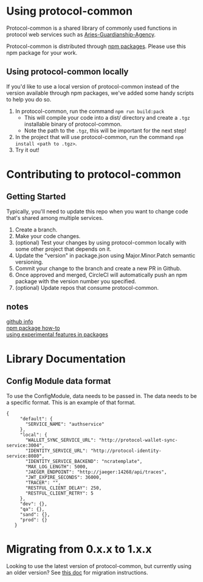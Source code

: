 # Using protocol-common

Protocol-common is a shared library of commonly used functions in protocol web services such as 
[Aries-Guardianship-Agency](https://github.com/kiva/aries-guardianship-agency).

Protocol-common is distributed through [npm packages](https://www.npmjs.com/package/protocol-common). Please use this
npm package for your work.

## Using protocol-common locally

If you'd like to use a local version of protocol-common instead of the version available through npm packages, we've
added some handy scripts to help you do so.
1. In protocol-common, run the command `npm run build:pack`
    - This will compile your code into a dist/ directory and create a `.tgz` installable binary of protocol-common.
    - Note the path to the `.tgz`, this will be important for the next step!
2. In the project that will use protocol-common, run the command `npm install <path to .tgz>`.
3. Try it out!

# Contributing to protocol-common

## Getting Started

Typically, you'll need to update this repo when you want to change code that's shared among multiple services.
1. Create a branch.
2. Make your code changes.
3. (optional) Test your changes by using protocol-common locally with some other project that depends on it.
4. Update the "version" in package.json using Major.Minor.Patch semantic versioning.
5. Commit your change to the branch and create a new PR in Github.
6. Once approved and merged, CircleCI will automatically push an npm package with the version number you specified.
7. (optional) Update repos that consume protocol-common.

## notes

[github info](https://help.github.com/en/packages/using-github-packages-with-your-projects-ecosystem/configuring-npm-for-use-with-github-packages)  
[npm package how-to](https://itnext.io/step-by-step-building-and-publishing-an-npm-typescript-package-44fe7164964c)  
[using experimental features in packages](https://medium.com/@nodejs/announcing-a-new-experimental-modules-1be8d2d6c2ff)

# Library Documentation

## Config Module data format

To use the ConfigModule, data needs to be passed in.  The data needs to be a specific format.  This is an example of that format.

```
{
     "default": {
       "SERVICE_NAME": "authservice"
     },
     "local": {
       "WALLET_SYNC_SERVICE_URL": "http://protocol-wallet-sync-service:3004",
       "IDENTITY_SERVICE_URL": "http://protocol-identity-service:8080",
       "IDENTITY_SERVICE_BACKEND": "ncratemplate",
       "MAX_LOG_LENGTH": 5000,
       "JAEGER_ENDPOINT": "http://jaeger:14268/api/traces",
       "JWT_EXPIRE_SECONDS": 36000,
       "TRACER": "",
       "RESTFUL_CLIENT_DELAY": 250,
       "RESTFUL_CLIENT_RETRY": 5
     },
     "dev": {},
     "qa": {},
     "sand": {},
     "prod": {}
   }
```

# Migrating from 0.x.x to 1.x.x

Looking to use the latest version of protocol-common, but currently using an older version? See
[this doc](/docs/migrate.to.v1.md) for migration instructions.
